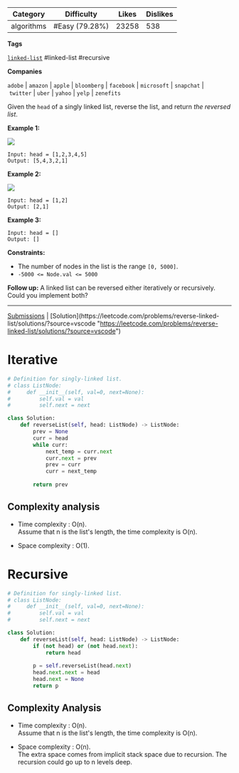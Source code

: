
| Category   | Difficulty     | Likes | Dislikes |
| ---------- | -------------- | ----- | -------- |
| algorithms | #Easy (79.28%) | 23258 | 538      |

**Tags**

[`linked-list`](https://leetcode.com/tag/linked-list?source=vscode "https://leetcode.com/tag/linked-list?source=vscode")  #linked-list #recursive 

**Companies**

`adobe` | `amazon` | `apple` | `bloomberg` | `facebook` | `microsoft` | `snapchat` | `twitter` | `uber` | `yahoo` | `yelp` | `zenefits`

Given the `head` of a singly linked list, reverse the list, and return _the reversed list_.

**Example 1:**

![](https://assets.leetcode.com/uploads/2021/02/19/rev1ex1.jpg)

```
Input: head = [1,2,3,4,5]
Output: [5,4,3,2,1]
```

**Example 2:**

![](https://assets.leetcode.com/uploads/2021/02/19/rev1ex2.jpg)

```
Input: head = [1,2]
Output: [2,1]
```

**Example 3:**

```
Input: head = []
Output: []
```

**Constraints:**

- The number of nodes in the list is the range `[0, 5000]`.
- `-5000 <= Node.val <= 5000`

**Follow up:** A linked list can be reversed either iteratively or recursively. Could you implement both?

---

[Submissions](https://leetcode.com/problems/reverse-linked-list/submissions/?source=vscode "https://leetcode.com/problems/reverse-linked-list/submissions/?source=vscode") | [Solution](https://leetcode.com/problems/reverse-linked-list/solutions/?source=vscode "https://leetcode.com/problems/reverse-linked-list/solutions/?source=vscode")

# Iterative

```python
# Definition for singly-linked list.
# class ListNode:
#     def __init__(self, val=0, next=None):
#         self.val = val
#         self.next = next

class Solution:
    def reverseList(self, head: ListNode) -> ListNode:
        prev = None
        curr = head
        while curr:
            next_temp = curr.next
            curr.next = prev
            prev = curr
            curr = next_temp
            
        return prev
```

## **Complexity analysis**

- Time complexity : O(n).  
    Assume that n is the list's length, the time complexity is O(n).
    
- Space complexity : O(1).
# Recursive

```python
# Definition for singly-linked list.
# class ListNode:
#     def __init__(self, val=0, next=None):
#         self.val = val
#         self.next = next

class Solution:
    def reverseList(self, head: ListNode) -> ListNode:
        if (not head) or (not head.next):
            return head
        
        p = self.reverseList(head.next)
        head.next.next = head
        head.next = None
        return p
```


## **Complexity Analysis**

- Time complexity : O(n).  
    Assume that n is the list's length, the time complexity is O(n).
    
- Space complexity : O(n).  
    The extra space comes from implicit stack space due to recursion. The recursion could go up to n levels deep.